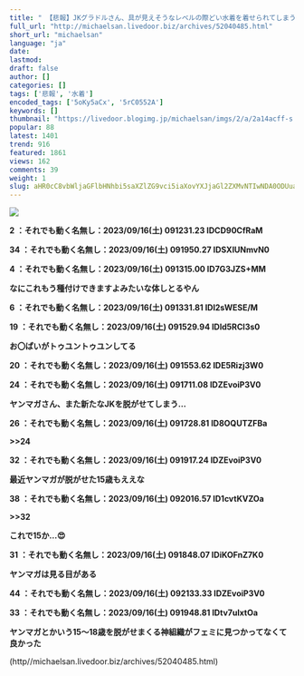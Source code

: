 ```yaml
---
title: " 【悲報】JKグラドルさん、具が見えそうなレベルの際どい水着を着せられてしまう"
full_url: "http://michaelsan.livedoor.biz/archives/52040485.html"
short_url: "michaelsan"
language: "ja"
date: 
lastmod: 
draft: false
author: []
categories: []
tags: ['悲報', '水着']
encoded_tags: ['5oKy5aCx', '5rC0552A']
keywords: []
thumbnail: "https://livedoor.blogimg.jp/michaelsan/imgs/2/a/2a14acff-s.jpg"
popular: 88
latest: 1401
trend: 916
featured: 1861
views: 162
comments: 39
weight: 1
slug: aHR0cC8vbWljaGFlbHNhbi5saXZlZG9vci5iaXovYXJjaGl2ZXMvNTIwNDA0ODUuaHRtbA==
---
```


![](https://livedoor.blogimg.jp/michaelsan/imgs/2/a/2a14acff-s.jpg)

<b><p>2 ：それでも動く名無し：2023/09/16(土) 091231.23 IDCD90CfRaM</p><p>34 ：それでも動く名無し：2023/09/16(土) 091950.27 IDSXIUNmvN0</p><p>4 ：それでも動く名無し：2023/09/16(土) 091315.00 ID7G3JZS+MM</p><p>なにこれもう種付けできますよみたいな体しとるやん</p><p>6 ：それでも動く名無し：2023/09/16(土) 091331.81 IDl2sWESE/M</p><p>19 ：それでも動く名無し：2023/09/16(土) 091529.94 IDld5RCl3s0</p><p>お〇ぱいがトゥユントゥユンしてる</p><p>20 ：それでも動く名無し：2023/09/16(土) 091553.62 IDE5Rizj3W0</p><p>24 ：それでも動く名無し：2023/09/16(土) 091711.08 IDZEvoiP3V0</p><p>ヤンマガさん、また新たなJKを脱がせてしまう…</p><p>26 ：それでも動く名無し：2023/09/16(土) 091728.81 ID8OQUTZFBa</p><p><b><p>>>24</p></b></p><p>32 ：それでも動く名無し：2023/09/16(土) 091917.24 IDZEvoiP3V0</p><p>最近ヤンマガが脱がせた15歳もええな</p><p>38 ：それでも動く名無し：2023/09/16(土) 092016.57 ID1cvtKVZOa</p><p><b><p>>>32</p></b></p><p>これで15か…😍</p><p>31 ：それでも動く名無し：2023/09/16(土) 091848.07 IDiKOFnZ7K0</p><p>ヤンマガは見る目がある</p><p>44 ：それでも動く名無し：2023/09/16(土) 092133.33 IDZEvoiP3V0</p><p>33 ：それでも動く名無し：2023/09/16(土) 091948.81 IDtv7ulxtOa</p><p><p>ヤンマガとかいう15〜18歳を脱がせまくる神組織がフェミに見つかってなくて良かった </p></p></b>

(http//michaelsan.livedoor.biz/archives/52040485.html)
